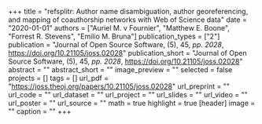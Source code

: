 +++
title = "refsplitr: Author name disambiguation, author georeferencing, and mapping of coauthorship networks with Web of Science data"
date = "2020-01-01"
authors = ["Auriel M. v Fournier", "Matthew E. Boone", "Forrest R. Stevens", "Emilio M. Bruna"]
publication_types = ["2"]
publication = "Journal of Open Source Software, (5), 45, _pp. 2028_, https://doi.org/10.21105/joss.02028"
publication_short = "Journal of Open Source Software, (5), 45, _pp. 2028_, https://doi.org/10.21105/joss.02028"
abstract = ""
abstract_short = ""
image_preview = ""
selected = false
projects = []
tags = []
url_pdf = "https://joss.theoj.org/papers/10.21105/joss.02028"
url_preprint = ""
url_code = ""
url_dataset = ""
url_project = ""
url_slides = ""
url_video = ""
url_poster = ""
url_source = ""
math = true
highlight = true
[header]
image = ""
caption = ""
+++
